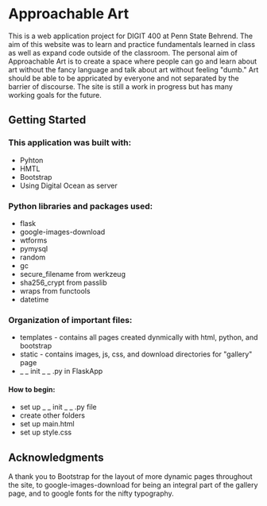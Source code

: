 # Approachable Art 

This is a web application project for DIGIT 400 at Penn State Behrend. The aim of this website was to learn and practice fundamentals learned in class as well as expand code outside of the classroom. The personal aim of Approachable Art is to create a space where people can go and learn about art without the fancy language and talk about art without feeling "dumb." Art should be able to be appricated by everyone and not separated by the barrier of discourse. The site is still a work in progress but has many working goals for the future. 

## Getting Started

### This application was built with:
* Pyhton
* HMTL
* Bootstrap
* Using Digital Ocean as server 

### Python libraries and packages used:
* flask 
* google-images-download
* wtforms
* pymysql
* random
* gc 
* secure_filename from werkzeug 
* sha256_crypt from passlib
* wraps from functools
* datetime 

### Organization of important files:
* templates - contains all pages created dynmically with html, python, and bootstrap
* static - contains images, js, css, and download directories for "gallery" page
* _ _ init _ _ .py in FlaskApp 

#### How to begin:
* set up _ _ init _ _ .py file 
* create other folders 
* set up main.html
* set up style.css 

## Acknowledgments

  A thank you to Bootstrap for the layout of more dynamic pages throughout the site, to google-images-download for being an integral part of the gallery page, and to google fonts for the nifty typography. 

